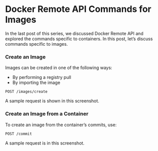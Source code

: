 # Docker Remote API Commands for Images

In the last post of this series, we discussed Docker Remote API and explored the commands specific to containers. In this post, let’s discuss commands specific to images.

### Create an Image

Images can be created in one of the following ways:

* By performing a registry pull
* By importing the image
```
POST /images/create
```
A sample request is shown in this screenshot.

### Create an Image from a Container

To create an image from the container’s commits, use:
```
POST /commit
```

A sample request is in this screenshot.